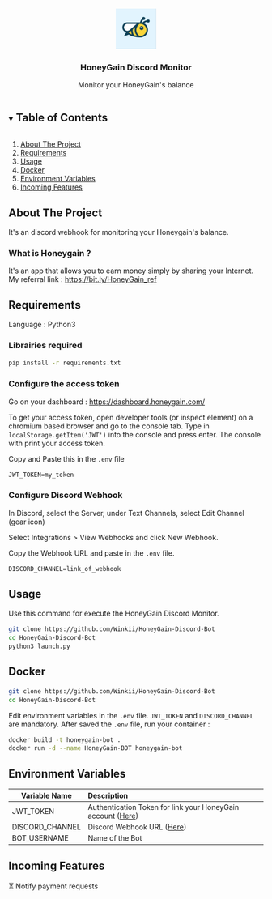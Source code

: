 <!-- PROJECT SHIELDS -->
<!--
[![Contributors][contributors-shield]][contributors-url]
[![Forks][forks-shield]][forks-url]
[![Stargazers][stars-shield]][stars-url]
[![Issues][issues-shield]][issues-url]
[![MIT License][license-shield]][license-url]
[![LinkedIn][linkedin-shield]][linkedin-url]

-->

<!-- PROJECT LOGO -->
<br />
<p align="center">
  <a href="https://github.com/Winkii/HoneyGain-Discord-Bot/">
    <img src="https://github.com/Winkii/HoneyGain-Discord-Bot/blob/main/Ressources/img/logo.jpg" alt="Logo" width="80" height="80">
  </a>

  <h3 align="center">HoneyGain Discord Monitor</h3>

  <p align="center">
    Monitor your HoneyGain's balance
    <br />
  </p>
</p>



<!-- TABLE OF CONTENTS -->
<details open="open">
  <summary><h2 style="display: inline-block">Table of Contents</h2></summary>
  <ol>
    <li>
      <a href="#about-the-project">About The Project</a>
    </li>
    <li>
      <a href="#requirements">Requirements</a>
    </li>
    <li><a href="#usage">Usage</a></li>
    <li>
      <a href="#docker">Docker</a>
    </li>
    <li>
      <a href="#environment-variables">Environment Variables</a>
    </li>
        <li>
      <a href="#incoming-features">Incoming Features</a>
    </li>
  </ol>
</details>



<!-- ABOUT THE PROJECT -->
## About The Project

It's an discord webhook for monitoring your Honeygain's balance.<br>

### What is Honeygain ?

It's an app that allows you to earn money simply by sharing your Internet. <br>
My referral link : https://bit.ly/HoneyGain_ref

<!-- GETTING STARTED -->
## Requirements
Language : Python3<br>
### Librairies required
   ```sh
pip install -r requirements.txt
   ```
### Configure the access token
Go on your dashboard : https://dashboard.honeygain.com/

To get your access token, open developer tools (or inspect element) on a chromium based browser and go to the console tab. Type in ```localStorage.getItem('JWT')``` into the console and press enter. The console with print your access token.

Copy and Paste this in the ```.env``` file
```txt
JWT_TOKEN=my_token
```
### Configure Discord Webhook
In Discord, select the Server, under Text Channels, select Edit Channel (gear icon)

Select Integrations > View Webhooks and click New Webhook.

Copy the Webhook URL and paste in the ```.env``` file.
```txt
DISCORD_CHANNEL=link_of_webhook
```

<!-- USAGE EXAMPLES -->
## Usage

Use this command for execute the HoneyGain Discord Monitor.
```sh
git clone https://github.com/Winkii/HoneyGain-Discord-Bot
cd HoneyGain-Discord-Bot
python3 launch.py
```

## Docker
```sh
git clone https://github.com/Winkii/HoneyGain-Discord-Bot
cd HoneyGain-Discord-Bot
```
Edit environment variables in the ```.env``` file. ```JWT_TOKEN``` and ```DISCORD_CHANNEL``` are mandatory.
After saved the ```.env``` file, run your container :

```sh
docker build -t honeygain-bot .
docker run -d --name HoneyGain-BOT honeygain-bot
```

## Environment Variables
 | Variable Name                               |   Description
 | ------------------------------------------- |:-----------------------------
 | JWT_TOKEN                                   | Authentication Token for link your HoneyGain account (<a href="#configure-the-access-token">Here</a>)
 | DISCORD_CHANNEL                             | Discord Webhook URL (<a href="#configure-discord-webhook">Here</a>)
 | BOT_USERNAME                                | Name of the Bot 

## Incoming Features
⏳ Notify payment requests


<!-- MARKDOWN LINKS & IMAGES -->
<!-- https://www.markdownguide.org/basic-syntax/#reference-style-links -->
[contributors-shield]: https://img.shields.io/github/contributors/github_username/repo.svg?style=for-the-badge
[contributors-url]: https://github.com/github_username/repo/graphs/contributors
[forks-shield]: https://img.shields.io/github/forks/github_username/repo.svg?style=for-the-badge
[forks-url]: https://github.com/github_username/repo/network/members
[stars-shield]: https://img.shields.io/github/stars/github_username/repo.svg?style=for-the-badge
[stars-url]: https://github.com/github_username/repo/stargazers
[issues-shield]: https://img.shields.io/github/issues/github_username/repo.svg?style=for-the-badge
[issues-url]: https://github.com/github_username/repo/issues
[license-shield]: https://img.shields.io/github/license/github_username/repo.svg?style=for-the-badge
[license-url]: https://github.com/github_username/repo/blob/master/LICENSE.txt
[linkedin-shield]: https://img.shields.io/badge/-LinkedIn-black.svg?style=for-the-badge&logo=linkedin&colorB=555
<!--[linkedin-url]: https://linkedin.com/in/github_username-->
